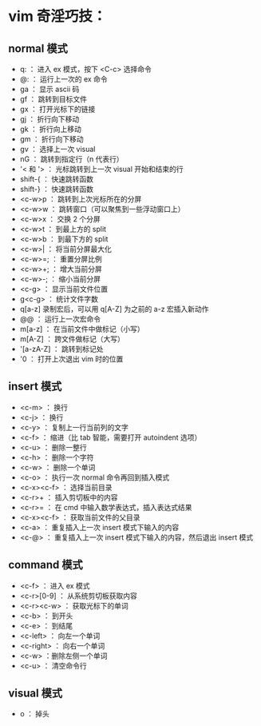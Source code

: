 # vim 奇淫巧技：

## normal 模式

- q: ： 进入 ex 模式，按下 &lt;C-c&gt; 选择命令
- @: ： 运行上一次的 ex 命令
- ga ： 显示 ascii 码
- gf ： 跳转到目标文件
- gx ： 打开光标下的链接
- gj ： 折行向下移动
- gk ： 折行向上移动
- gm ： 折行向下移动
- gv ： 选择上一次 visual
- nG ： 跳转到指定行（n 代表行）
- '&lt; 和 '&gt; ： 光标跳转到上一次 visual 开始和结束的行
- shift-{ ： 快速跳转函数
- shift-} ： 快速跳转函数
- &lt;c-w&gt;p ： 跳转到上次光标所在的分屏
- &lt;c-w&gt;w ： 跳转窗口（可以聚焦到一些浮动窗口上）
- &lt;c-w&gt;x ： 交换 2 个分屏
- &lt;c-w&gt;t ： 到最上方的 split
- &lt;c-w&gt;b ： 到最下方的 split
- &lt;c-w&gt;&#124; ： 将当前分屏最大化
- &lt;c-w&gt;=; ： 重置分屏比例
- &lt;c-w&gt;+; ： 增大当前分屏
- &lt;c-w&gt;-; ： 缩小当前分屏
- &lt;c-g&gt;   ： 显示当前文件位置
- g&lt;c-g&gt;  ： 统计文件字数
- q[a-z] 录制宏后，可以用 q[A-Z] 为之前的 a-z 宏插入新动作
- @@            ： 运行上一次宏命令
- m[a-z]        ： 在当前文件中做标记（小写）
- m[A-Z]        ： 跨文件做标记（大写）
- '[a-zA-Z]     ： 跳转到标记处
- '0            ： 打开上次退出 vim 时的位置

## insert 模式

- &lt;c-m&gt; ： 换行
- &lt;c-j&gt; ： 换行
- &lt;c-y&gt; ： 复制上一行当前列的文字
- &lt;c-f&gt; ： 缩进（比 tab 智能，需要打开 autoindent 选项）
- &lt;c-u&gt; ： 删除一整行
- &lt;c-h&gt; ： 删除一个字符
- &lt;c-w&gt; ： 删除一个单词
- &lt;c-o&gt; ： 执行一次 normal 命令再回到插入模式
- &lt;c-x&gt;&lt;c-f&gt; ： 选择当前目录
- &lt;c-r&gt;+ ： 插入剪切板中的内容
- &lt;c-r&gt;= ： 在 cmd 中输入数学表达式，插入表达式结果
- &lt;c-x&gt;&lt;c-f&gt; ： 获取当前文件的父目录
- &lt;c-a&gt; ： 重复插入上一次 insert 模式下输入的内容
- &lt;c-@&gt; ： 重复插入上一次 insert 模式下输入的内容，然后退出 insert 模式

## command 模式

- &lt;c-f&gt; ： 进入 ex 模式
- &lt;c-r&gt;[0-9] ： 从系统剪切板获取内容
- &lt;c-r&gt;&lt;c-w&gt; ： 获取光标下的单词
- &lt;c-b&gt;  ： 到开头
- &lt;c-e&gt;  ： 到结尾
- &lt;c-left&gt; ： 向左一个单词
- &lt;c-right&gt; ： 向右一个单词
- &lt;c-w&gt;     ：删除左侧一个单词
- &lt;c-u&gt;     ： 清空命令行


## visual 模式

- o ： 掉头
